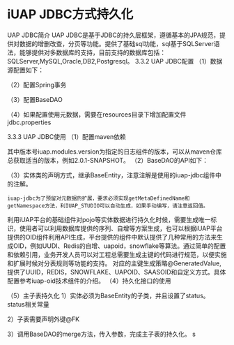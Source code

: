 # iUAP JDBC方式持久化

UAP JDBC简介
UAP JDBC是基于JDBC的持久层框架，遵循基本的JPA规范，提供对数据的增删改查，分页等功能。提供了基础sql功能，sql基于SQLServer语法，能够提供对多数据库的支持，目前支持的数据库包括：SQLServer,MySQL,Oracle,DB2,Postgresql。
3.3.2 UAP JDBC配置
（1）数据源配置如下：
 
（2）配置Spring事务
 
（3）配置BaseDAO
 
（4）如果配置使用元数据，需要在resources目录下增加配置文件jdbc.properties
 
3.3.3 UAP JDBC使用
（1）配置maven依赖
 
其中版本号iuap.modules.version为指定的日志组件的版本，可以从maven仓库总获取适当的版本，例如2.0.1-SNAPSHOT。
（2）BaseDAO的API如下：
 
（3）实体类的声明方式，继承BaseEntity，注意注解是使用的iuap-jdbc组件中的注解。
 
	iuap-jdbc为了预留对元数据的扩展，要求必须实现getMetaDefinedName和getNamespace方法，利IUAP_STUDIO可以自动生成，如果手动编写，请注意返回值。
 
利用iUAP平台的基础组件对pojo等实体数据进行持久化时候，需要生成唯一标识，使用者可以利用数据库提供的序列、自增等方案生成，也可以根据iUAP平台提供的OID组件利用API生成，平台提供的组件中默认提供了几种常用的方法来生成OID，例如UUDI、Redis的自增、uapoid，snowflake等算法。通过简单的配置和依赖引用，业务开发人员可以对工程总需要生成主键的代码进行规范，以便实施和扩展时候对分表规则等功能的支持。
对应的主键生成策略@GeneratedValue,提供了UUID，REDIS，SNOWFLAKE、UAPOID、SAASOID和自定义方式。具体配置参考iuap-oid技术组件的介绍。
（4）持久化接口的使用
 

 
（5）主子表持久化
  1）实体必须为BaseEntity的子类，并且设置了status。status相关常量
 
 2）子表需要声明外键@FK
 
 3）调用BaseDAO的merge方法，传入参数，完成主子表的持久化。
s
